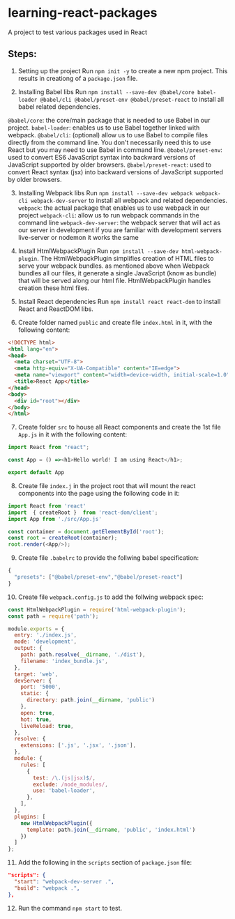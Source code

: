 # learning-react-packages
A project to test various packages used in React

## Steps:
01. Setting up the project
Run `npm init -y` to create a new npm project. This results in creationg of a `package.json` file.

02. Installing Babel libs
Run `npm install --save-dev @babel/core babel-loader @babel/cli @babel/preset-env @babel/preset-react` to install all babel related dependencies.

`@babel/core`: the core/main package that is needed to use Babel in our project.
`babel-loader`: enables us to use Babel together linked with webpack.
`@babel/cli`: (optional) allow us to use Babel to compile files directly from the command line. You don't necessarily need this to use React but you may need to use Babel in command line.
`@babel/preset-env`: used to convert ES6 JavaScript syntax into backward versions of JavaScript supported by older browsers.
`@babel/preset-react`: used to convert React syntax (jsx) into backward versions of JavaScript supported by older browsers.

03. Installing Webpack libs
Run `npm install --save-dev webpack webpack-cli webpack-dev-server` to install all webpack and related dependencies.
`webpack`: the actual package that enables us to use webpack in our project
`webpack-cli`: allow us to run webpack commands in the command line
`webpack-dev-server`: the webpack server that will act as our server in development if you are familiar with development servers live-server or nodemon it works the same

04. Install HtmlWebpackPlugin
Run `npm install --save-dev html-webpack-plugin`. The HtmlWebpackPlugin simplifies creation of HTML files to serve your webpack bundles. as mentioned above when Webpack bundles all our files, it generate a single JavaScript (know as bundle) that will be served along our html file. HtmlWebpackPlugin handles creation these html files.

05. Install React dependencies
Run `npm install react react-dom` to install React and ReactDOM libs.

06. Create folder named `public` and create file  `index.html` in it, with the following content:
```html
<!DOCTYPE html>
<html lang="en">
<head>
  <meta charset="UTF-8">
  <meta http-equiv="X-UA-Compatible" content="IE=edge">
  <meta name="viewport" content="width=device-width, initial-scale=1.0">
  <title>React App</title>
</head>
<body>
  <div id="root"></div>
</body>
</html>
```

07. Create folder `src` to house all React components and create the 1st file `App.js` in it with the following content:
```js
import React from "react";

const App = () =><h1>Hello world! I am using React</h1>;

export default App
```

08. Create file `index.j` in the project root that will mount the react components into the page using the following code in it:
```js
import React from 'react'
import  { createRoot }  from 'react-dom/client';
import App from './src/App.js'

const container = document.getElementById('root');
const root = createRoot(container);
root.render(<App/>);
```

09. Create file `.babelrc` to provide the follwing babel specification:
```js
{
  "presets": ["@babel/preset-env","@babel/preset-react"]
}
```

10. Create file `webpack.config.js` to add the follwing webpack spec:
```js
const HtmlWebpackPlugin = require('html-webpack-plugin');
const path = require('path');

module.exports = {
  entry: './index.js',
  mode: 'development',
  output: {
    path: path.resolve(__dirname, './dist'),
    filename: 'index_bundle.js',
  },
  target: 'web',
  devServer: {
    port: '5000',
    static: {
      directory: path.join(__dirname, 'public')
    },
    open: true,
    hot: true,
    liveReload: true,
  },
  resolve: {
    extensions: ['.js', '.jsx', '.json'],
  },
  module: {
    rules: [
      {
        test: /\.(js|jsx)$/, 
        exclude: /node_modules/, 
        use: 'babel-loader', 
      },
    ],
  },
  plugins: [
    new HtmlWebpackPlugin({
      template: path.join(__dirname, 'public', 'index.html')
    })
  ]
};
```

11. Add the following in the `scripts` section of `package.json` file:
```json
"scripts": {
  "start": "webpack-dev-server .",
  "build": "webpack .",
},
```

12. Run the command `npm start` to test.